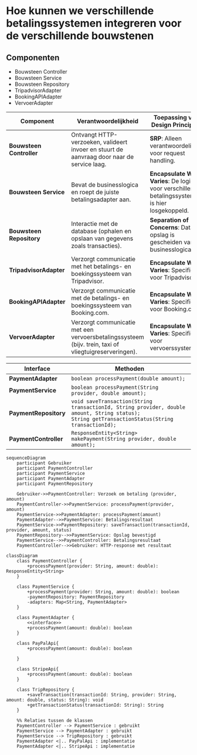 # Hoe kunnen we verschillende betalingssystemen integreren voor de verschillende bouwstenen

## Componenten 
- Bouwsteen Controller
- Bouwsteen Service
- Bouwsteen Repository
- TripadvisorAdapter
- BookingAPIAdapter
- VervoerAdapter


| **Component**           | **Verantwoordelijkheid** | **Toepassing van Design Principles** |
|-------------------------|------------------------|--------------------------------|
| **Bouwsteen Controller** | Ontvangt HTTP-verzoeken, valideert invoer en stuurt de aanvraag door naar de service laag. | **SRP**: Alleen verantwoordelijk voor request handling. |
| **Bouwsteen Service**    | Bevat de businesslogica en roept de juiste betalingsadapter aan. | **Encapsulate What Varies**: De logica voor verschillende betalingssystemen is hier losgekoppeld. |
| **Bouwsteen Repository** | Interactie met de database (ophalen en opslaan van gegevens zoals transacties). | **Separation of Concerns**: Data-opslag is gescheiden van businesslogica. |
| **TripadvisorAdapter**   | Verzorgt communicatie met het betalings- en boekingssysteem van Tripadvisor. | **Encapsulate What Varies**: Specifiek voor Tripadvisor. |
| **BookingAPIAdapter**    | Verzorgt communicatie met de betalings- en boekingssysteem van Booking.com. | **Encapsulate What Varies**: Specifiek voor Booking.com. |
| **VervoerAdapter**       | Verzorgt communicatie met een vervoersbetalingssysteem (bijv. trein, taxi of vliegtuigreserveringen). | **Encapsulate What Varies**: Specifiek voor vervoerssystemen. |


| **Interface**          | **Methoden** |
|------------------------|-------------|
| **PaymentAdapter**     | `boolean processPayment(double amount);` |
| **PaymentService**     | `boolean processPayment(String provider, double amount);` |
| **PaymentRepository**  | `void saveTransaction(String transactionId, String provider, double amount, String status);`<br>`String getTransactionStatus(String transactionId);` |
| **PaymentController**  | `ResponseEntity<String> makePayment(String provider, double amount);` |

```mermaid
sequenceDiagram
    participant Gebruiker
    participant PaymentController
    participant PaymentService
    participant PaymentAdapter
    participant PaymentRepository

    Gebruiker->>PaymentController: Verzoek om betaling (provider, amount)
    PaymentController->>PaymentService: processPayment(provider, amount)
    PaymentService->>PaymentAdapter: processPayment(amount)
    PaymentAdapter-->>PaymentService: Betalingsresultaat
    PaymentService->>PaymentRepository: saveTransaction(transactionId, provider, amount, status)
    PaymentRepository-->>PaymentService: Opslag bevestigd
    PaymentService-->>PaymentController: Betalingsresultaat
    PaymentController-->>Gebruiker: HTTP-response met resultaat
```

```mermaid
classDiagram
    class PaymentController {
        +processPayment(provider: String, amount: double): ResponseEntity<String>
    }

    class PaymentService {
        +processPayment(provider: String, amount: double): boolean
        -paymentRepository: PaymentRepository
        -adapters: Map<String, PaymentAdapter>
    }

    class PaymentAdapter {
        <<interface>>
        +processPayment(amount: double): boolean
    }

    class PayPalApi{
        +processPayment(amount: double): boolean
        
    }
    
    class StripeApi{
        +processPayment(amount: double): boolean
    }

    class TripRepository {
        +saveTransaction(transactionId: String, provider: String, amount: double, status: String): void
        +getTransactionStatus(transactionId: String): String
    }

    %% Relaties tussen de klassen
    PaymentController --> PaymentService : gebruikt
    PaymentService --> PaymentAdapter : gebruikt
    PaymentService --> TripRepository : gebruikt
    PaymentAdapter <|.. PayPalApi : implementatie
    PaymentAdapter <|.. StripeApi : implementatie

```